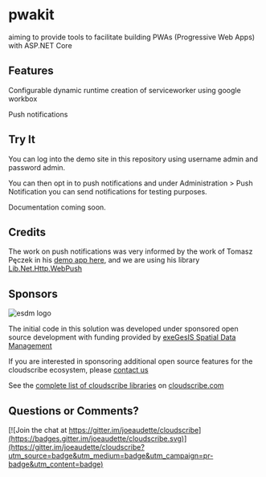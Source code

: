 # pwakit
aiming to provide tools to facilitate building PWAs (Progressive Web Apps) with ASP.NET Core

## Features

Configurable dynamic runtime creation of serviceworker using google workbox

Push notifications

## Try It

You can log into the demo site in this repository using username admin and password admin.

You can then opt in to push notifications and under Administration > Push Notification you can send notifications for testing purposes.

Documentation coming soon.

## Credits

The work on push notifications was very informed by the work of Tomasz Pęczek in his [demo app here](https://github.com/tpeczek/Demo.AspNetCore.PushNotifications), and we are using his library [Lib.Net.Http.WebPush](https://github.com/tpeczek/Lib.Net.Http.WebPush)


## Sponsors

![esdm logo](https://www.cloudscribe.com/media/images/esdm-banner.png)

The initial code in this solution was developed under sponsored open source development with funding provided by [exeGesIS Spatial Data Management](https://www.esdm.co.uk/)

If you are interested in sponsoring additional open source features for the cloudscribe ecosystem, please [contact us](https://www.cloudscribe.com/contact)

See the [complete list of cloudscribe libraries](https://www.cloudscribe.com/docs/complete-list-of-cloudscribe-libraries) on [cloudscribe.com](https://www.cloudscribe.com/)

## Questions or Comments?

[![Join the chat at https://gitter.im/joeaudette/cloudscribe](https://badges.gitter.im/joeaudette/cloudscribe.svg)](https://gitter.im/joeaudette/cloudscribe?utm_source=badge&utm_medium=badge&utm_campaign=pr-badge&utm_content=badge)
